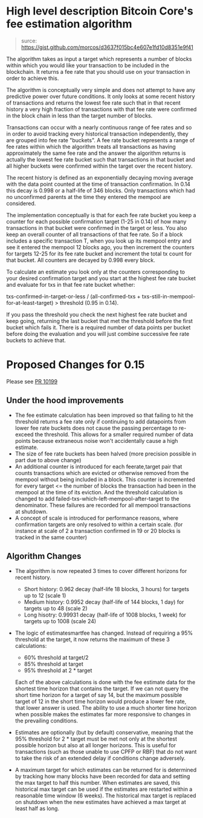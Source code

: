 # High level description Bitcoin Core's fee estimation algorithm

> surce: https://gist.github.com/morcos/d3637f015bc4e607e1fd10d8351e9f41

The algorithm takes as input a target which represents a number of blocks within which you would like your transaction to be included in the blockchain.  It returns a fee rate that you should use on your transaction in order to achieve this.

The algorithm is conceptually very simple and does not attempt to have any predictive power over future conditions. It only looks at some recent history of transactions and returns the lowest fee rate such that in that recent history a very high fraction of transactions with that fee rate were confirmed in the block chain in less than the target number of blocks.

Transactions can occur with a nearly continuous range of fee rates and so in order to avoid tracking every historical transaction independently, they are grouped into fee rate "buckets".  A fee rate bucket represents a range of fee rates within which the algorithm treats all transactions as having approximately the same fee rate and the answer the algorithm returns is actually the lowest fee rate bucket such that transactions in that bucket and all higher buckets were confirmed within the target over the recent history.

The recent history is defined as an exponentially decaying moving average with the data point counted at the time of transaction confirmation. In 0.14 this decay is 0.998 or a half-life of 346 blocks. Only transactions which had no unconfirmed parents at the time they entered the mempool are considered.

The implementation conceptually is that for each fee rate bucket you keep a counter for each possible confirmation target (1-25 in 0.14) of how many transactions in that bucket were confirmed in the target or less.  You also keep an overall counter of all transactions of that fee rate.  So if a block includes a specific transaction T, when you look up its mempool entry and see it entered the mempool 12 blocks ago, you then increment the counters for targets 12-25 for its fee rate bucket and increment the total tx count for that bucket.  All counters are decayed by 0.998 every block.

To calculate an estimate you look only at the counters corresponding to your desired confirmation target and you start at the highest fee rate bucket and evaluate for txs in that fee rate bucket whether:

txs-confirmed-in-target-or-less / (all-confirmed-txs + txs-still-in-mempool-for-at-least-target) > threshold (0.95 in 0.14).  

If you pass the threshold you check the next highest fee rate bucket and keep going, returning the last bucket that met the threshold before the first bucket which fails it.  There is a required number of data points per bucket before doing the evaluation and you will just combine successive fee rate buckets to achieve that.

# Proposed Changes for 0.15

Please see [PR 10199](https://github.com/bitcoin/bitcoin/pull/10199)

## Under the hood improvements
- The fee estimate calculation has been improved so that failing to hit the threshold returns a fee rate only if continuing to add datapoints from lower fee rate buckets does not cause the passing percentage to re-exceed the threshold.  This allows for a smaller required number of data points because extraneous noise won't accidentally cause a high estimate.
- The size of fee rate buckets has been halved (more precision possible in part due to above change)
- An additional counter is introduced for each feerate,target pair that counts transactions which are evicted or otherwise removed from the mempool without being included in a block.  This counter is incremented for every target <= the number of blocks the transaction had been in the mempool at the time of its eviction.  And the threshold calculation is changed to add failed-txs-which-left-mempool-after-target to the denominator.  These failures are recorded for all mempool transactions at shutdown.
- A concept of scale is introduced for performance reasons, where confirmation targets are only resolved to within a certain scale.  (for instance at scale of 2 a transaction confirmed in 19 or 20 blocks is tracked in the same counter)

## Algorithm Changes
- The algorithm is now repeated 3 times to cover different horizons for recent history.
  - Short history: 0.962 decay (half-life 18 blocks, 3 hours) for targets up to 12 (scale 1)
  - Medium history: 0.9952 decay (half-life of 144 blocks, 1 day) for targets up to 48 (scale 2)
  - Long hisotry: 0.99931 decay (half-life of 1008 blocks, 1 week) for targets up to 1008 (scale 24)
- The logic of estimatesmartfee has changed.  Instead of requiring a 95% threshold at the target, it now returns the maximum of these 3 calculations:
  - 60% threshold at target/2
  - 85% threshold at target
  - 95% threshold at 2 * target
  
  Each of the above calculations is done with the fee estimate data for the shortest time horizon that contains the target.  If we can not query the short time horizon for a target of say 14, but the maximum possible target of 12 in the short time horizon would produce a lower fee rate, that lower answer is used.  The ability to use a much shorter time horizon when possible makes the estimates far more responsive to changes in the prevailing conditions.
- Estimates are optionally (but by default) conservative, meaning that the 95% threshold for 2 * target must be met not only at the shortest possible horizon but also at all longer horizons.  This is useful for transactions (such as those unable to use CPFP or RBF) that do not want to take the risk of an extended delay if conditions change adversely.
- A maximum target for which estimates can be returned for is determined by tracking how many blocks have been recorded for data and setting the max target to half this number.  When estimates are saved, this historical max target can be used if the estimates are restarted within a reasonable time window (6 weeks).  The historical max target is replaced on shutdown when the new estimates have achieved a max target at least half as long.
